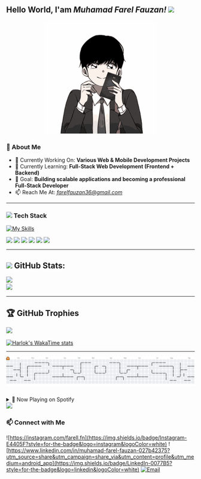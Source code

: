 
## Hello World, I'am *Muhamad Farel Fauzan!* <img src="https://media.giphy.com/media/hvRJCLFzcasrR4ia7z/giphy.gif" width="25px">

<!--
**arell74/arell74** is a ✨ _special_ ✨ repository because its `README.md` (this file) appears on your GitHub profile.

Here are some ideas to get you started:

- 🔭 I’m currently working on ...
- 🌱 I’m currently learning ...
- 👯 I’m looking to collaborate on ...
- 🤔 I’m looking for help with ...
- 💬 Ask me about ...
- 📫 How to reach me: ...
- 😄 Pronouns: ...
- ⚡ Fun fact: ...
-->

<div align="center">
  <img src="images/orv-omniscient-reader.gif" alt="kdj" width="300"/>
</div>

### **🚀 About Me**
- 🔭 Currently Working On: **Various Web & Mobile Development Projects**
- 🌱 Currently Learning: **Full-Stack Web Development (Frontend + Backend)**
- 🎯 Goal: **Building scalable applications and becoming a professional Full-Stack Developer**
- 📫 Reach Me At: *farelfauzan36@gmail.com*

---
### **<img src="https://media2.giphy.com/media/QssGEmpkyEOhBCb7e1/giphy.gif?cid=ecf05e47a0n3gi1bfqntqmob8g9aid1oyj2wr3ds3mg700bl&rid=giphy.gif" width="25"> Tech Stack**

[![My Skills](https://skillicons.dev/icons?i=html,css,php,java,cpp,js,dart&theme=light)](https://skillicons.dev)

<img src="https://img.shields.io/badge/Laravel-FF2D20?style=for-the-badge&logo=laravel&logoColor=white" /> <img src="https://img.shields.io/badge/Codeigniter-EF4223?style=for-the-badge&logo=codeigniter&logoColor=white" /> <img src="https://img.shields.io/badge/next%20js-000000?style=for-the-badge&logo=nextdotjs&logoColor=white" /> <img src="https://img.shields.io/badge/Tailwind_CSS-38B2AC?style=for-the-badge&logo=tailwind-css&logoColor=white" /> <img src="https://img.shields.io/badge/Bootstrap-563D7C?style=for-the-badge&logo=bootstrap&logoColor=white" /> <img src="https://img.shields.io/badge/Flutter-02569B?style=for-the-badge&logo=flutter&logoColor=white" />

---



## <img src="https://media.giphy.com/media/iY8CRBdQXODJSCERIr/giphy.gif" width="30px"> **GitHub Stats:**
![](https://github-readme-stats.vercel.app/api?username=arell74&theme=default&hide_border=false&include_all_commits=false&count_private=false)<br/>
![](https://nirzak-streak-stats.vercel.app/?user=arell74&theme=default&hide_border=false)

---

## 🏆 **GitHub Trophies**
![](https://github-profile-trophy.vercel.app/?username=arell74&theme=default&no-frame=false&no-bg=false&margin-w=4)

[![Harlok's WakaTime stats](https://github-readme-stats.vercel.app/api/wakatime?username=farelfwzn)](https://github.com/arell74/github-readme-stats)

---

<picture>
  <source media="(prefers-color-scheme: dark)" srcset="https://raw.githubusercontent.com/arell74/arell74/output/pacman-contribution-graph-dark.svg">
  <source media="(prefers-color-scheme: light)" srcset="https://raw.githubusercontent.com/arell74/arell74/output/pacman-contribution-graph.svg">
  <img alt="pacman contribution graph" src="https://raw.githubusercontent.com/arell74/arell74/output/pacman-contribution-graph.svg">
</picture>


###

<details>
<summary>🎵 Now Playing on Spotify</summary>
<div align="center">
  <a href="https://open.spotify.com/user/31t76gxtn4qrikxtkfihqv6ktjla">
    <img src="https://spotify-recently-played-readme.vercel.app/api?user=31t76gxtn4qrikxtkfihqv6ktjla&count=3" alt="Spotify recently played"  />
  </a>
</div>
</details>


<img src="https://user-images.githubusercontent.com/73097560/115834477-dbab4500-a447-11eb-908a-139a6edaec5c.gif">
</div>

### **📫  Connect with Me**
![https://instagram.com/farell.fn](https://img.shields.io/badge/Instagram-E4405F?style=for-the-badge&logo=instagram&logoColor=white) ![https://www.linkedin.com/in/muhamad-farel-fauzan-027b42375?utm_source=share&utm_campaign=share_via&utm_content=profile&utm_medium=android_app](https://img.shields.io/badge/LinkedIn-0077B5?style=for-the-badge&logo=linkedin&logoColor=white) [![Email](https://img.shields.io/badge/Email-D14836?style=for-the-badge&logo=gmail&logoColor=white)](mailto:farelfauzan36@gmail.com)
